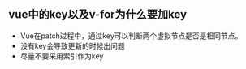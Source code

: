 ## vue中的key以及v-for为什么要加key

- Vue在patch过程中，通过key可以判断两个虚拟节点是否是相同节点。
- 没有key会导致更新的时候出问题
- 尽量不要采用索引作为key